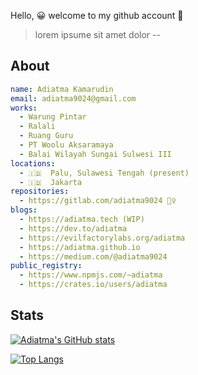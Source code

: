 Hello, 😀 welcome to my github account 🚀

> lorem ipsume sit amet dolor --

## About

```yaml
name: Adiatma Kamarudin
email: adiatma9024@gmail.com
works:
  - Warung Pintar
  - Ralali
  - Ruang Guru
  - PT Woolu Aksaramaya
  - Balai Wilayah Sungai Sulwesi III
locations:
  - 🇮🇩  Palu, Sulawesi Tengah (present)
  - 🇮🇩  Jakarta
repositories:
  - https://gitlab.com/adiatma9024 🕵️‍♀️
blogs:
  - https://adiatma.tech (WIP)
  - https://dev.to/adiatma
  - https://evilfactorylabs.org/adiatma
  - https://adiatma.github.io
  - https://medium.com/@adiatma9024
public_registry:
  - https://www.npmjs.com/~adiatma
  - https://crates.io/users/adiatma
```

## Stats

[![Adiatma's GitHub stats](https://github-readme-stats.vercel.app/api?username=adiatma)](https://github.com/anuraghazra/github-readme-stats)

[![Top Langs](https://github-readme-stats.vercel.app/api/top-langs/?username=adiatma)](https://github.com/anuraghazra/github-readme-stats)
